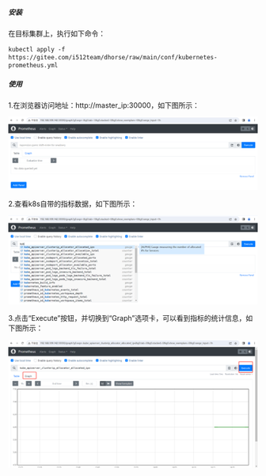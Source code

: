 ##### 安装

在目标集群上，执行如下命令：

```shell
kubectl apply -f https://gitee.com/i512team/dhorse/raw/main/conf/kubernetes-prometheus.yml
```

##### 使用

1.在浏览器访问地址：http://master_ip:30000，如下图所示：

![Image text](./image/prometheus_home.png)

2.查看k8s自带的指标数据，如下图所示：

![Image text](./image/prometheus_k8s_metrics.png)

3.点击“Execute”按钮，并切换到“Graph”选项卡，可以看到指标的统计信息，如下图所示：

![Image text](./image/prometheus_k8s_metrics2.png)